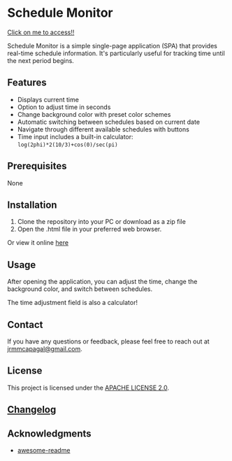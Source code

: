 # Schedule Monitor

[Click on me to access!!](https://oirehm.github.io/schedulemonitor/)

Schedule Monitor is a simple single-page application (SPA) that provides real-time schedule information. It's particularly useful for tracking time until the next period begins.

## Features

- Displays current time
- Option to adjust time in seconds
- Change background color with preset color schemes
- Automatic switching between schedules based on current date
- Navigate through different available schedules with buttons
- Time input includes a built-in calculator: `log(2phi)*2(10/3)+cos(0)/sec(pi)`

## Prerequisites

None

## Installation

1. Clone the repository into your PC or download as a zip file
2. Open the .html file in your preferred web browser.

Or view it online [here](https://oirehm.github.io/schedulemonitor/)

## Usage

After opening the application, you can adjust the time, change the background color, and switch between schedules.

The time adjustment field is also a calculator!

## Contact

If you have any questions or feedback, please feel free to reach out at jrmmcapagal@gmail.com.

## License

This project is licensed under the [APACHE LICENSE 2.0](LICENSE.md).

## [Changelog](Changelog.md)

## Acknowledgments

- [awesome-readme](https://github.com/matiassingers/awesome-readme)
